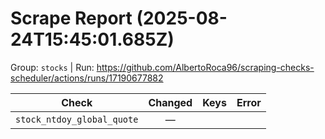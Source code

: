 # Scrape Report (2025-08-24T15:45:01.685Z)

Group: `stocks`  |  Run: https://github.com/AlbertoRoca96/scraping-checks-scheduler/actions/runs/17190677882

| Check | Changed | Keys | Error |
|---|:---:|:--|:--|
| `stock_ntdoy_global_quote` | — |  |  |
